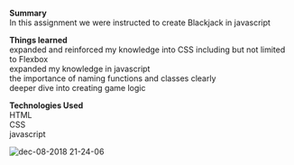  <strong>Summary</strong><br/>
In this assignment we were instructed to create Blackjack in javascript   

<strong>Things learned</strong><br/>
expanded and reinforced my knowledge into CSS including but not limited to Flexbox<br/>
expanded my knowledge in javascript<br/>
the importance of naming functions and classes clearly<br/>
deeper dive into creating game logic<br/>


<strong>Technologies Used</strong><br/>
HTML<br/>
CSS<br/>
javascript<br/>





![dec-08-2018 21-24-06](https://user-images.githubusercontent.com/44300521/49692735-b1cf7d00-fb2f-11e8-90cb-2b2571a0e73c.gif)





